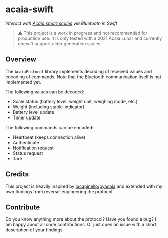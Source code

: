 # acaia-swift

*Interact with [Acaia smart scales](https://acaia.co/collections/coffee-scales) via Bluetooth in Swift*

> ⚠️ This project is a work in progress and not recommended for production use. It is only tested with a 2021 Acaia Lunar and currently doesn't support older generation scales.

## Overview

The `AcaiaProtocol` library implements decoding of received values and encoding of commands. Note that the Bluetooth communication itself is not implemented yet.

The following values can be decoded:
- Scale status (battery level, weight unit, weighing mode, etc.)
- Weight (including stable-indicator)
- Battery level update
- Timer update

The following commands can be encoded:
- Heartbeat (keeps connection alive)
- Authenticate
- Notification request
- Status request
- Tare

## Credits

This project is heavily inspired by [lucapinello/pyacaia](https://github.com/lucapinello/pyacaia) and extended with my own findings from reverse-engineering the protocol.

## Contribute

Do you know anything more about the protocol? Have you found a bug? I am happy about all code contributions. Or just open an issue with a short description of your findings.
